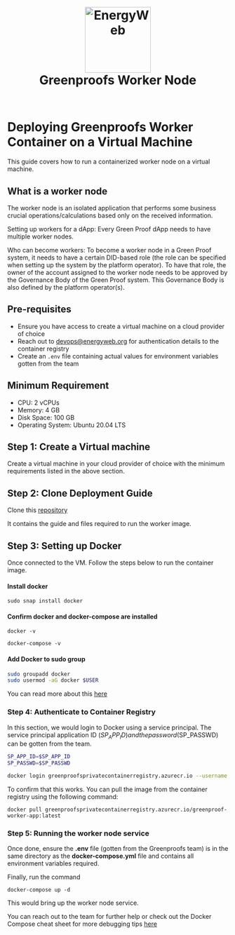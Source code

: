 <h1 align="center">
  <br>
  <a href="https://www.energyweb.org/"><img src="https://www.energyweb.org/wp-content/uploads/2019/04/logo-brand.png" alt="EnergyWeb" width="150"></a>
  <br>
  Greenproofs Worker Node
  <br>
  <br>
</h1>


# Deploying Greenproofs Worker Container on a Virtual Machine

This guide covers how to run a containerized worker node on a virtual machine.

## What is a worker node

The worker node is an isolated application that performs some business crucial operations/calculations based only on the received information.

Setting up workers for a dApp: Every Green Proof dApp needs to have multiple worker nodes.

Who can become workers: To become a worker node in a Green Proof system, it needs to have a certain DID-based role (the role can be specified when setting up the system by the platform operator). To have that role, the owner of the account assigned to the worker node needs to be approved by the Governance Body of the Green Proof system. This Governance Body is also defined by the platform operator(s).

## Pre-requisites

- Ensure you have access to create a virtual machine on a cloud provider of choice
- Reach out to devops@energyweb.org for authentication details to the container registry
- Create an `.env` file containing actual values for environment variables gotten from the team

## Minimum Requirement

-   CPU: 2 vCPUs
-   Memory: 4 GB
-   Disk Space: 100 GB
-   Operating System: Ubuntu 20.04 LTS
    

## Step 1: Create a Virtual machine

Create a virtual machine in your cloud provider of choice with the minimum requirements listed in the above section.

## Step 2: Clone Deployment Guide

Clone this [repository](https://github.com/energywebfoundation/greenproofs-worker-guide)

It contains the guide and files required to run the worker image.

## Step 3: Setting up Docker 

Once connected to the VM. Follow the steps below to run the container image.

#### Install docker

`sudo snap install docker`

#### Confirm docker and docker-compose are installed

`docker -v`

`docker-compose -v`

#### Add Docker to sudo group


```bash
sudo groupadd docker
sudo usermod -aG docker $USER
```

You can read more about this [here](https://docs.docker.com/engine/install/linux-postinstall/)

### Step 4: Authenticate to Container Registry

In this section, we would login to Docker using a service principal. The service principal application ID ($SP_APP_ID) and the password ($SP_PASSWD) can be gotten from the team.

```bash
SP_APP_ID=$SP_APP_ID
SP_PASSWD=$SP_PASSWD

docker login greenproofsprivatecontainerregistry.azurecr.io --username $SP_APP_ID --password $SP_PASSWD
```

To confirm that this works. You can pull the image from the container registry using the following command:
```
docker pull greenproofsprivatecontainerregistry.azurecr.io/greenproof-worker-app:latest
```

### Step 5: Running the worker node service

Once done, ensure the **.env** file (gotten from the Greenproofs team) is in the same directory as the **docker-compose.yml** file and contains all environment variables required. 

Finally, run the command

`docker-compose up -d`

This would bring up the worker node service. 

You can reach out to the team for further help or check out the Docker Compose cheat sheet for more debugging tips [here](https://dockerlabs.collabnix.com/intermediate/docker-compose/compose-cheatsheet.html "https://dockerlabs.collabnix.com/intermediate/docker-compose/compose-cheatsheet.html")
